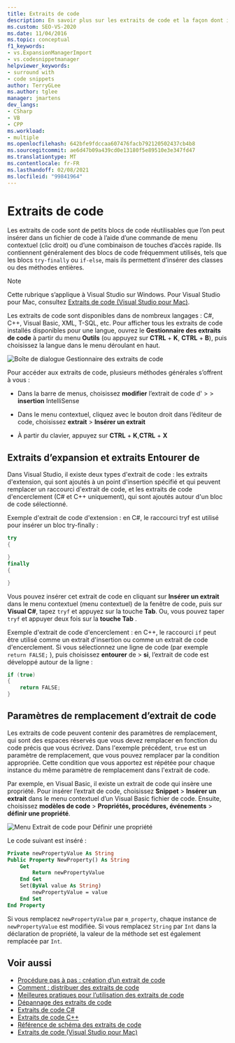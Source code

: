 ```yaml
---
title: Extraits de code
description: En savoir plus sur les extraits de code et la façon dont il s’agit de petits blocs de code réutilisable qui peuvent être insérés dans un fichier de code.
ms.custom: SEO-VS-2020
ms.date: 11/04/2016
ms.topic: conceptual
f1_keywords:
- vs.ExpansionManagerImport
- vs.codesnippetmanager
helpviewer_keywords:
- surround with
- code snippets
author: TerryGLee
ms.author: tglee
manager: jmartens
dev_langs:
- CSharp
- VB
- CPP
ms.workload:
- multiple
ms.openlocfilehash: 642bfe9fdccaa607476facb792120502437cb4b8
ms.sourcegitcommit: ae6d47b09a439cd0e13180f5e89510e3e347fd47
ms.translationtype: MT
ms.contentlocale: fr-FR
ms.lasthandoff: 02/08/2021
ms.locfileid: "99841964"
---
```

# <a name="code-snippets"></a>Extraits de code

Les extraits de code sont de petits blocs de code réutilisables que l’on peut insérer dans un fichier de code à l’aide d’une commande de menu contextuel (clic droit) ou d’une combinaison de touches d’accès rapide. Ils contiennent généralement des blocs de code fréquemment utilisés, tels que les blocs `try-finally` ou `if-else`, mais ils permettent d’insérer des classes ou des méthodes entières.

> [!NOTE]
> Cette rubrique s’applique à Visual Studio sur Windows. Pour Visual Studio pour Mac, consultez [Extraits de code (Visual Studio pour Mac)](/visualstudio/mac/snippets).

Les extraits de code sont disponibles dans de nombreux langages : C#, C++, Visual Basic, XML, T-SQL, etc. Pour afficher tous les extraits de code installés disponibles pour une langue, ouvrez le **Gestionnaire des extraits de code** à partir du menu **Outils** (ou appuyez sur **CTRL** + **K**, **CTRL** + **B**), puis choisissez la langue dans le menu déroulant en haut.

![Boîte de dialogue Gestionnaire des extraits de code](media/code-snippets-manager.png)

Pour accéder aux extraits de code, plusieurs méthodes générales s’offrent à vous :

- Dans la barre de menus, choisissez **modifier** l’extrait de code d'  >    >  **insertion** IntelliSense

- Dans le menu contextuel, cliquez avec le bouton droit dans l’éditeur de code, choisissez **extrait**  >  **Insérer un extrait**

- À partir du clavier, appuyez sur **CTRL** + **K**,**CTRL** + **X**

## <a name="expansion-snippets-and-surround-with-snippets"></a>Extraits d’expansion et extraits Entourer de

Dans Visual Studio, il existe deux types d'extrait de code : les extraits d'extension, qui sont ajoutés à un point d'insertion spécifié et qui peuvent remplacer un raccourci d'extrait de code, et les extraits de code d'encerclement (C# et C++ uniquement), qui sont ajoutés autour d'un bloc de code sélectionné.

Exemple d'extrait de code d'extension : en C#, le raccourci tryf est utilisé pour insérer un bloc try-finally :

```csharp
try
{

}
finally
{

}
```

Vous pouvez insérer cet extrait de code en cliquant sur **Insérer un extrait** dans le menu contextuel (menu contextuel) de la fenêtre de code, puis sur **Visual C#**, tapez `tryf` et appuyez sur la touche **Tab**. Ou, vous pouvez taper `tryf` et appuyer deux fois sur la **touche Tab** .

Exemple d'extrait de code d'encerclement : en C++, le raccourci `if` peut être utilisé comme un extrait d'insertion ou comme un extrait de code d'encerclement. Si vous sélectionnez une ligne de code (par exemple `return FALSE;` ), puis choisissez **entourer** de  >  **si**, l’extrait de code est développé autour de la ligne :

```cpp
if (true)
{
    return FALSE;
}
```

## <a name="snippet-replacement-parameters"></a>Paramètres de remplacement d’extrait de code

Les extraits de code peuvent contenir des paramètres de remplacement, qui sont des espaces réservés que vous devez remplacer en fonction du code précis que vous écrivez. Dans l'exemple précédent, `true` est un paramètre de remplacement, que vous pouvez remplacer par la condition appropriée. Cette condition que vous apportez est répétée pour chaque instance du même paramètre de remplacement dans l'extrait de code.

Par exemple, en Visual Basic, il existe un extrait de code qui insère une propriété. Pour insérer l’extrait de code, choisissez **Snippet**  >  **Insérer un extrait** dans le menu contextuel d’un Visual Basic fichier de code. Ensuite, choisissez **modèles de code**  >  **Propriétés, procédures, événements**  >  **définir une propriété**.

![Menu Extrait de code pour Définir une propriété](media/code-snippets-vb-property.png)

Le code suivant est inséré :

```vb
Private newPropertyValue As String
Public Property NewProperty() As String
    Get
        Return newPropertyValue
    End Get
    Set(ByVal value As String)
        newPropertyValue = value
    End Set
End Property
```

Si vous remplacez `newPropertyValue` par `m_property`, chaque instance de `newPropertyValue` est modifiée. Si vous remplacez `String` par `Int` dans la déclaration de propriété, la valeur de la méthode set est également remplacée par `Int`.

## <a name="see-also"></a>Voir aussi

- [Procédure pas à pas : création d’un extrait de code](../ide/walkthrough-creating-a-code-snippet.md)
- [Comment : distribuer des extraits de code](../ide/how-to-distribute-code-snippets.md)
- [Meilleures pratiques pour l’utilisation des extraits de code](../ide/best-practices-for-using-code-snippets.md)
- [Dépannage des extraits de code](../ide/troubleshooting-snippets.md)
- [Extraits de code C#](../ide/visual-csharp-code-snippets.md)
- [Extraits de code C++](../ide/visual-cpp-code-snippets.md)
- [Référence de schéma des extraits de code](../ide/code-snippets-schema-reference.md)
- [Extraits de code (Visual Studio pour Mac)](/visualstudio/mac/snippets)
